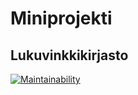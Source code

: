 # Miniprojekti
## Lukuvinkkikirjasto

[![Maintainability](https://api.codeclimate.com/v1/badges/1b68a98260c5bf32fab4/maintainability)](https://codeclimate.com/github/it-innoo/miniprojekti/maintainability)
